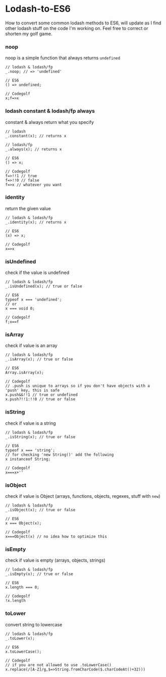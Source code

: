# Lodash-to-ES6
How to convert some common lodash methods to ES6, will update as I find other lodash stuff on the code I'm working on. Feel free to correct or shorten my golf game.

### noop
noop is a simple function that always returns `undefined`

```
// lodash & lodash/fp
_.noop; // => 'undefined'

// ES6
() => undefined;

// Codegolf
x;f=>x
```

### lodash constant & lodash/fp always
constant & always return what you specify

```
// lodash
_.constant(x); // returns x

// lodash/fp
_.always(x); // returns x

// ES6
() => x;

// Codegolf
f=>!!1 // true
f=>!!0 // false
f=>x // whatever you want
```

### identity
return the given value

```
// lodash & lodash/fp
_.identity(x); // returns x

// ES6
(x) => x;

// Codegolf
x=>x
```

### isUndefined
check if the value is undefined

```
// lodash & lodash/fp
_.isUndefined(x); // true or false

// ES6
typeof x === 'undefined';
// or
x === void 0;

// Codegolf
f;x==f
```

### isArray
check if value is an array

```
// lodash & lodash/fp
_.isArray(x); // true or false

// ES6
Array.isArray(x);

// Codegolf
// .push is unique to arrays so if you don't have objects with a 'push' key, this is safe
x.push&&!!1 // true or undefined
x.push?!!1:!!0 // true or false
```

### isString
check if value is a string

```
// lodash & lodash/fp
_.isString(x); // true or false

// ES6
typeof x === 'string';
// for checking 'new String()' add the following
x instanceof String;

// Codegolf
x===x+''
```

### isObject
check if value is Object (arrays, functions, objects, regexes, stuff with `new`)

```
// lodash & lodash/fp
_.isObject(x); // true or false

// ES6
x === Object(x);

// Codegolf
x===Object(x) // no idea how to optimize this
```

### isEmpty
check if value is empty (arrays, objects, strings)

```
// lodash & lodash/fp
_.isEmpty(x); // true or false

// ES6
x.length === 0;

// Codegolf
!x.length
```

### toLower
convert string to lowercase

```
// lodash & lodash/fp
_.toLower(x);

// ES6
x.toLowerCase();

// Codegolf
// if you are not allowed to use .toLowerCase()
x.replace(/[A-Z]/g,$=>String.fromCharCode($.charCodeAt()+32)))
```
